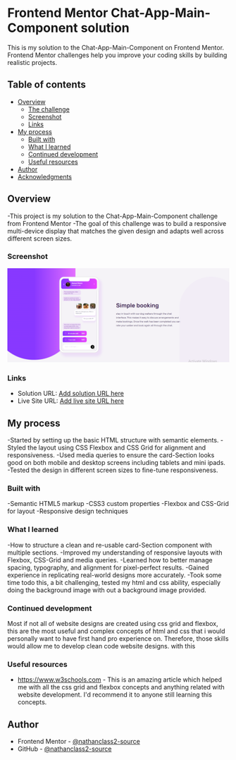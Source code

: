 # Frontend Mentor Chat-App-Main-Component solution

This is my solution to the Chat-App-Main-Component on Frontend Mentor. Frontend Mentor challenges help you improve your coding skills by building realistic projects. 

## Table of contents

- [Overview](#overview)
  - [The challenge](#the-challenge)
  - [Screenshot](#screenshot)
  - [Links](#links)
- [My process](#my-process)
  - [Built with](#built-with)
  - [What I learned](#what-i-learned)
  - [Continued development](#continued-development)
  - [Useful resources](#useful-resources)
- [Author](#author)
- [Acknowledgments](#acknowledgments)
 
## Overview
-This project is my solution to the Chat-App-Main-Component challenge from Frontend Mentor
-The goal of this challenge was to build a responsive multi-device display that matches the given design and adapts well across different screen sizes.

### Screenshot

![Chat-App-Main-Component-Preview](./Chat-App-Component-Preview.png)

### Links

- Solution URL: [Add solution URL here](https://your-solution-url.com)
- Live Site URL: [Add live site URL here](https://your-live-site-url.com)

## My process
-Started by setting up the basic HTML structure with semantic elements.
-Styled the layout using CSS Flexbox and CSS Grid for alignment and responsiveness.
-Used media queries to ensure the card-Section looks good on both mobile and desktop screens including tablets and mini ipads.
-Tested the design in different screen sizes to fine-tune responsiveness.


### Built with

-Semantic HTML5 markup
-CSS3 custom properties
-Flexbox and CSS-Grid for layout
-Responsive design techniques

### What I learned
-How to structure a clean and re-usable card-Section component with multiple sections.
-Improved my understanding of responsive layouts with Flexbox, CSS-Grid and media queries.
-Learned how to better manage spacing, typography, and alignment for pixel-perfect results.
-Gained experience in replicating real-world designs more accurately.
-Took some time todo this, a bit challenging, tested my html and css ability, especially doing the background image with out a background image provided.


### Continued development

Most if not all of website designs are created using css grid and flexbox, this are the most useful and complex concepts of html and css that i would personally want to have first hand pro experience on. Therefore, those skills would allow me to develop clean code website designs. with this 

### Useful resources
- https://www.w3schools.com - This is an amazing article which helped me with all the css grid and flexbox concepts and anything related with website  development. I'd recommend it to anyone still learning this concepts.

## Author
- Frontend Mentor - [@nathanclass2-source](https://www.frontendmentor.io/profile/nathanclass2-source)
- GitHub - [@nathanclass2-source](https://www.frontendmentor.io/profile/nathanclass2-source)

